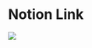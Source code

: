 # Notion Link

[![](https://img.shields.io/badge/notion-link-brightgreen)](https://phase-celestite-a83.notion.site/Github-d99359d57a374d1cb87e8964cc6f793a)
